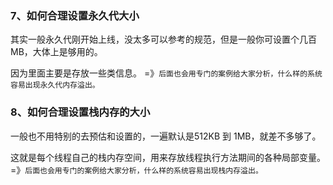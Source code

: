 ### 7、如何合理设置永久代大小

其实一般永久代刚开始上线，没太多可以参考的规范，但是一般你可设置个几百MB，大体上是够用的。

因为里面主要是存放一些类信息。	=》`后面也会用专门的案例给大家分析，什么样的系统容易出现永久代内存溢出。`

### 8、如何合理设置栈内存的大小

一般也不用特别的去预估和设置的，一遍默认是512KB  到 1MB，就差不多够了。

这就是每个线程自己的栈内存空间，用来存放线程执行方法期间的各种局部变量。=》`后面也会用专门的案例给大家分析，什么样的系统容易出现栈内存溢出。`

